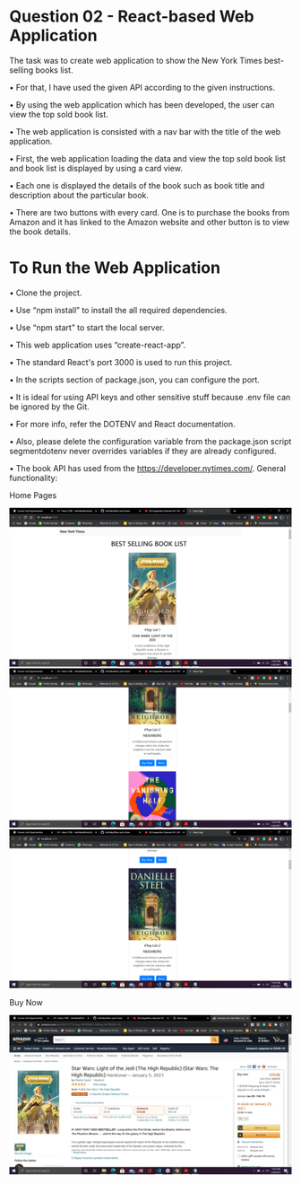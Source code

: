 <h1>Question 02 - React-based Web Application</h1> 

 The task was to create web application to show the New York Times best-selling books list. 
 
 • For that, I have used the given API according to the given instructions. 
 
 • By using the web application which has been developed, the user can view the top sold book list. 
 
 • The web application is consisted with a nav bar with the title of the web application.
 
 • First, the web application loading the data and view the top sold book list and book list is displayed by using a card view. 
 
 • Each one is displayed the details of the book such as book title and description about the particular book. 
 
 • There are two buttons with every card. One is to purchase the books from Amazon and it has linked to the Amazon website and other button is to view the book details. 

 
 <h1>To Run the Web Application </h1>
 
 • Clone the project. 
 
 • Use “npm install” to install the all required dependencies. 
 
 • Use “npm start” to start the local server.
 
 • This web application uses “create-react-app”. 
 
 • The standard React's port 3000 is used to run this project. 
 
 • In the scripts section of package.json, you can configure the port. 
 
 • It is ideal for using API keys and other sensitive stuff because .env file can be ignored by the Git. 
 
 • For more info, refer the DOTENV and React documentation. 
 
 • Also, please delete the configuration variable from the package.json script segmentdotenv never overrides variables if they are already configured. 
 
 • The book API has used from the https://developer.nytimes.com/. General functionality: 
 
 Home Pages
 
![](Screenshots/Home1.png)
![](Screenshots/Home2.png)
![](Screenshots/Home3.png)

Buy Now

![](Screenshots/BuyNow.png)


